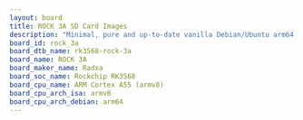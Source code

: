 ```yaml
---
layout: board
title: ROCK 3A SD Card Images
description: "Minimal, pure and up-to-date vanilla Debian/Ubuntu arm64 SD card images for ROCK 3A by Radxa, SoC: Rockchip RK3568, CPU ISA: armv8"
board_id: rock_3a
board_dtb_name: rk3568-rock-3a
board_name: ROCK 3A
board_maker_name: Radxa
board_soc_name: Rockchip RK3568
board_cpu_name: ARM Cortex A55 (armv8)
board_cpu_arch_isa: armv8
board_cpu_arch_debian: arm64
---
```

